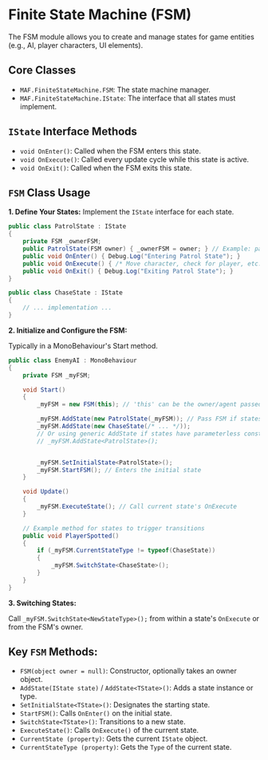 # Finite State Machine (FSM)

The FSM module allows you to create and manage states for game entities (e.g., AI, player characters, UI elements).

## Core Classes
- `MAF.FiniteStateMachine.FSM`: The state machine manager.
- `MAF.FiniteStateMachine.IState`: The interface that all states must implement.

## `IState` Interface Methods
- `void OnEnter()`: Called when the FSM enters this state.
- `void OnExecute()`: Called every update cycle while this state is active.
- `void OnExit()`: Called when the FSM exits this state.

## `FSM` Class Usage

**1. Define Your States:**
Implement the `IState` interface for each state.
```csharp
public class PatrolState : IState
{
    private FSM _ownerFSM;
    public PatrolState(FSM owner) { _ownerFSM = owner; } // Example: passing FSM or agent
    public void OnEnter() { Debug.Log("Entering Patrol State"); }
    public void OnExecute() { /* Move character, check for player, etc. */ }
    public void OnExit() { Debug.Log("Exiting Patrol State"); }
}

public class ChaseState : IState 
{
    // ... implementation ...
}
```

**2. Initialize and Configure the FSM:**

Typically in a MonoBehaviour's Start method.
```csharp
public class EnemyAI : MonoBehaviour
{
    private FSM _myFSM;

    void Start()
    {
        _myFSM = new FSM(this); // 'this' can be the owner/agent passed to states

        _myFSM.AddState(new PatrolState(_myFSM)); // Pass FSM if states need it
        _myFSM.AddState(new ChaseState(/* ... */));
        // Or using generic AddState if states have parameterless constructors
        // _myFSM.AddState<PatrolState>();


        _myFSM.SetInitialState<PatrolState>();
        _myFSM.StartFSM(); // Enters the initial state
    }

    void Update()
    {
        _myFSM.ExecuteState(); // Call current state's OnExecute
    }

    // Example method for states to trigger transitions
    public void PlayerSpotted()
    {
        if (_myFSM.CurrentStateType != typeof(ChaseState))
        {
            _myFSM.SwitchState<ChaseState>();
        }
    }
}
```

**3. Switching States:**

Call `_myFSM.SwitchState<NewStateType>();` from within a state's `OnExecute` or from the FSM's owner.

## Key `FSM` Methods:
- `FSM(object owner = null)`: Constructor, optionally takes an owner object.
- `AddState(IState state)` / `AddState<TState>()`: Adds a state instance or type.
- `SetInitialState<TState>()`: Designates the starting state.
- `StartFSM()`: Calls `OnEnter()` on the initial state.
- `SwitchState<TState>()`: Transitions to a new state.
- `ExecuteState()`: Calls `OnExecute()` of the current state.
- `CurrentState (property)`: Gets the current `IState` object.
- `CurrentStateType (property)`: Gets the `Type` of the current state.
